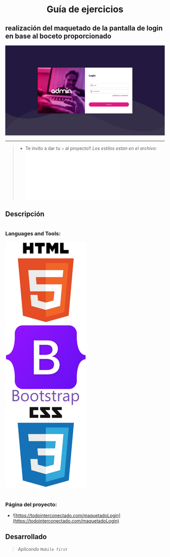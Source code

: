 # <h1 align="center">Guía de ejercicios</h1>

## realización del maquetado de la pantalla de login en base al boceto proporcionado

![ejercicio1-bootstrap.jpg](/assets/images/ejercicio1-bootstrap-min.jpg)

<hr>

>
> * Te invito a dar tu `⭐` al proyecto!!
>_Los estilos estan en el archivo: ![`style-guide.md`](/style-guide.md)_
>

## Descripción

# <h3 align="left">Languages and Tools:</h3>

[![html](https://raw.githubusercontent.com/devicons/devicon/master/icons/html5/html5-original-wordmark.svg)](https://www.w3.org/html/)
[![bootstrap](https://raw.githubusercontent.com/devicons/devicon/master/icons/bootstrap/bootstrap-original-wordmark.svg)](https://getbootstrap.com/)
[![css](https://raw.githubusercontent.com/devicons/devicon/master/icons/css3/css3-original-wordmark.svg)](https://www.w3schools.com/css/)


# <h3 align="left">Página del proyecto:</h3>

* ![https://todointerconectado.com/maquetadoLogin](https://todointerconectado.com/maquetadoLogin)


## Desarrollado 

>
> _Aplicando `Mobile first`_
>


